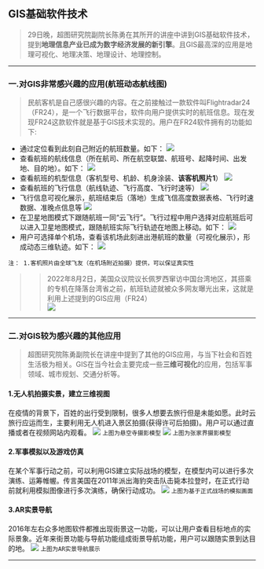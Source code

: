 ## GIS基础软件技术
>29日晚，超图研究院副院长陈勇在其所开的讲座中讲到GIS基础软件技术，提到**地理信息产业已成为数字经济发展的新引擎**。且GIS最高深的应用是地理可视化、地理决策、地理设计、地理控制。
***

### 一.对GIS非常感兴趣的应用(航班动态航线图)

>民航客机是自己感很兴趣的内容。在之前接触过一款软件叫Flightradar24（FR24），是一个飞行数据平台，软件向用户提供实时的航班信息。现在发现FR24这款软件就是基于GIS技术实现的。用户在FR24软件拥有的功能如下:   

* 通过定位看到此刻自己附近的航班数量。如下：
![](242.jpeg)
* 查看航班的航线信息（所在航司、所在航空联盟、航班号、起降时间、出发地、目的地）。如下：
![](241.jpeg)
* 查看航班的机型信息（客机型号、机龄、机身涂装、**该客机照片1**）
![](244.jpeg)
* 查看航班的飞行信息（航线轨迹、飞行高度、飞行时速等）
![](243.jpeg)
* 飞行信息可视化展示，航班结束后（落地）生成飞信高度数据表格、飞行时速数据、准晚点信息等
![](245.jpeg)
* 在卫星地图模式下跟随航班一同“云飞行”。飞行过程中用户选择对应航班后可以进入卫星地图模式，跟随航班实际飞行轨迹在地图上移动。如下：
![](246.jpeg)
* 用户可选择单个机场，查看该机场此刻进出港航班的数量（可视化展示），形成动态三维轨迹。如下：
![](247.png)

`注： 1.客机照片由全球飞友（在机场附近拍摄）提供，可以保证真实性`

>>2022年8月2日，美国众议院议长佩罗西窜访中国台湾地区，其搭乘的专机在降落台湾省之前，航班轨迹就被众多网友曝光出来，这就是利用上述提到的GIS应用（FR24）  
![](pei.jpeg)
***
### 二.对GIS较为感兴趣的其他应用
>超图研究院陈勇副院长在讲座中提到了其他的GIS应用，与当下社会和百姓生活极为相关。GIS在当今社会主要完成一些**三维可视化**的应用，包括军事领域、城市规划、交通分析等。   

#### 1.无人机拍摄实景，建立三维视图
在疫情的背景下，百姓的出行受到限制，很多人想要去旅行但是未能如愿。此时云旅行应运而生，主要利用无人机进入景区拍摄(获得许可后拍摄)。用户可以通过直播或者在视频网站内观看。
![](xks.png)
`上图为悬空寺摄影模型`
![](zjj.png)
`上图为张家界摄影模型`
#### 2.军事模拟以及游戏仿真
在某个军事行动之前，可以利用GIS建立实际战场的模型，在模型内可以进行多次演练、运筹帷幄。传言美国在2011年派出海豹突击队击毙本拉登时，在正式行动前就利用模拟图像进行多次演练，确保行动成功。
![](bld.png)
`上图为基于正式战场的模拟画面`
#### 3.AR实景导航
2016年左右众多地图软件都推出现街景这一功能，可以让用户查看目标地点的实际景象。近年来街景功能与导航功能组成街景导航功能，用户可以跟随实景到达目的地。
![](dh.png)
`上图为AR实景导航展示`
***
